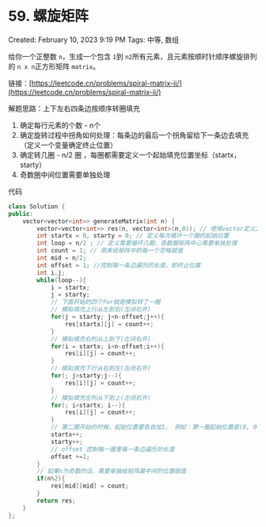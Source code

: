# 59. 螺旋矩阵

Created: February 10, 2023 9:19 PM
Tags: 中等, 数组

给你一个正整数 `n`，生成一个包含 `1`到 `n2`所有元素，且元素按顺时针顺序螺旋排列的 `n x n`正方形矩阵 `matrix`。

链接：[https://leetcode.cn/problems/spiral-matrix-ii/](https://leetcode.cn/problems/spiral-matrix-ii/)

解题思路：上下左右四条边按顺序转圈填充

1. 确定每行元素的个数 - n个
2. 确定旋转过程中拐角如何处理：每条边的最后一个拐角留给下一条边去填充（定义一个变量确定终止位置）
3. 确定转几圈 - n/2 圈 ，每圈都需要定义一个起始填充位置坐标（startx，starty）
4. 奇数圈中间位置需要单独处理

代码

```cpp
class Solution {
public:
    vector<vector<int>> generateMatrix(int n) {
        vector<vector<int>> res(n, vector<int>(n,0)); // 使用vector定义二维数组
        int startx = 0, starty = 0; // 定义每次循环一个圈的起始位置
        int loop = n/2 ; // 定义需要循环几圈，奇数圈矩阵中心需要单独处理
        int count = 1; // 用来给矩阵中的每一个空格赋值
        int mid = n/2;
        int offset = 1; //控制每一条边遍历的长度，即终止位置
        int i,j;
        while(loop--){
            i = startx;
            j = starty;
            // 下面开始的四个for就是模拟转了一圈
            // 模拟填充上行从左到右(左闭右开)
            for(j = starty; j<n-offset;j++){
                res[startx][j] = count++;
            }
            // 模拟填充右列从上到下(左闭右开)
            for(i = startx; i<n-offset;i++){
                res[i][j] = count++;
            }
            // 模拟填充下行从右到左(左闭右开)
            for(; j>starty;j--){
                res[i][j] = count++;
            }
            // 模拟填充左列从下到上(左闭右开)
            for(; i>startx; i--){
                res[i][j] = count++;
            }
            // 第二圈开始的时候，起始位置要各自加1， 例如：第一圈起始位置是(0, 0)，第二圈起始位置是(1, 1)
            startx++;
            starty++;
            // offset 控制每一圈里每一条边遍历的长度
            offset +=1;
        }
        // 如果n为奇数的话，需要单独给矩阵最中间的位置赋值
        if(n%2){
            res[mid][mid] = count;
        }
        return res;
    }
};
```
